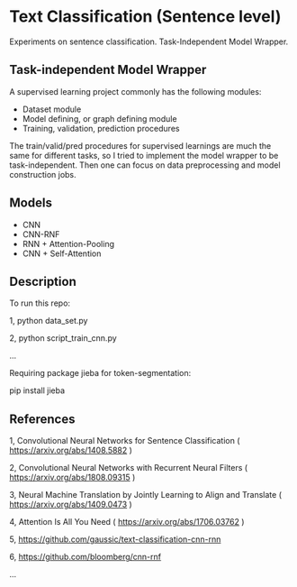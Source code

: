 # Text Classification (Sentence level)

Experiments on sentence classification. Task-Independent Model Wrapper. 


## Task-independent Model Wrapper

A supervised learning project commonly has the following modules:

* Dataset module
* Model defining, or graph defining module
* Training, validation, prediction procedures

The train/valid/pred procedures for supervised learnings are much the same for different tasks, so I tried to implement the model wrapper to be task-independent. Then one can focus on data preprocessing and model construction jobs.

## Models

* CNN
* CNN-RNF
* RNN + Attention-Pooling
* CNN + Self-Attention

## Description

To run this repo:

1, python data_set.py

2, python script_train_cnn.py

...

Requiring package jieba for token-segmentation:

pip install jieba


## References

1, Convolutional Neural Networks for Sentence Classification ( https://arxiv.org/abs/1408.5882 )

2, Convolutional Neural Networks with Recurrent Neural Filters ( https://arxiv.org/abs/1808.09315 )

3, Neural Machine Translation by Jointly Learning to Align and Translate ( https://arxiv.org/abs/1409.0473 )

4, Attention Is All You Need ( https://arxiv.org/abs/1706.03762 )

5, https://github.com/gaussic/text-classification-cnn-rnn

6, https://github.com/bloomberg/cnn-rnf

...



